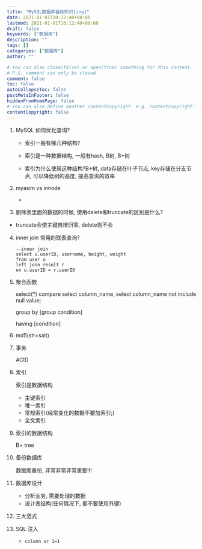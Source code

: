 ```yaml
---
title: "MySQL数据库基础知识[ing]"
date: 2021-01-01T10:12:40+08:00
lastmod: 2021-01-01T10:12:40+08:00
draft: false
keywords: ["数据库"]
description: ""
tags: []
categories: ["数据库"]
author: ""

# You can also close(false) or open(true) something for this content.
# P.S. comment can only be closed
comment: false
toc: false
autoCollapseToc: false
postMetaInFooter: false
hiddenFromHomePage: false
# You can also define another contentCopyright. e.g. contentCopyright: "This is another copyright."
contentCopyright: false
---
```

<!--more-->
1. MySQL 如何优化查询?

   - 索引一般有哪几种结构?

   - 索引是一种数据结构, 一般有hash, B树, B+树

   - 索引为什么使用这种结构?B+树, data存储在叶子节点, key存储在分支节点, 可以降低树的高度, 提高查询的效率

2. myasim vs innode

   - 

3. 删除表里面的数据的时候, 使用delete和truncate的区别是什么?

- truncate会使主键自增归零, delete则不会

4. inner join 常用的联表查询?

   ```mysql
   --inner join
   select u.userID, username, height, weight
   from user u
   left join result r
   on u.userID = r.userID
   ```

5. 聚合函数

   select(*) compare select column_name, select column_name not include null value;

   group by [group condition]

   having [condition]

6. md5(str+salt)

7. 事务

   ACID

8. 索引

   索引是数据结构

   - 主键索引
   - 唯一索引
   - 常规索引(经常变化的数据不要加索引;)
   - 全文索引

9. 索引的数据结构

   B+ tree

10. 备份数据库

    数据库备份, 非常非常非常重要!!!

11. 数据库设计

    - 分析业务, 需要处理的数据
    - 设计表结构(任何情况下, 都不要使用外键)

12. 三大范式

13. SQL 注入

    - `column or 1=1`

      


